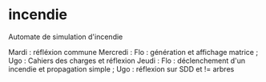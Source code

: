 # incendie
Automate de simulation d'incendie

Mardi : réfléxion commune
Mercredi : Flo : génération et affichage matrice ; Ugo : Cahiers des charges et réflexion
Jeudi : Flo : déclenchement d'un incendie et propagation simple ; Ugo : réflexion sur SDD et != arbres
